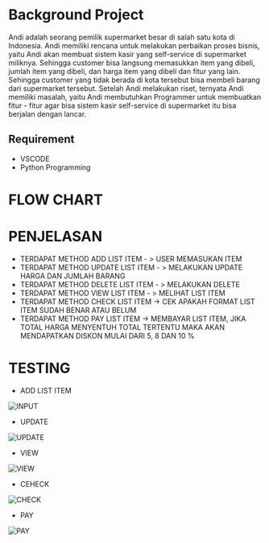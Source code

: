 # Background Project

Andi adalah seorang pemilik supermarket besar di salah satu kota di Indonesia. Andi memiliki
rencana untuk melakukan perbaikan proses bisnis, yaitu Andi akan membuat sistem kasir yang
self-service di supermarket miliknya. Sehingga customer bisa langsung memasukkan item yang
dibeli, jumlah item yang dibeli, dan harga item yang dibeli dan fitur yang lain.
Sehingga customer yang tidak berada di kota tersebut bisa membeli barang dari supermarket
tersebut. Setelah Andi melakukan riset, ternyata Andi memiliki masalah, yaitu Andi
membutuhkan Programmer untuk membuatkan fitur - fitur agar bisa sistem kasir self-service di
supermarket itu bisa berjalan dengan lancar.

## Requirement 
  - VSCODE
  - Python Programming
  
# FLOW CHART

# PENJELASAN
  - TERDAPAT METHOD ADD LIST ITEM - > USER MEMASUKAN ITEM
  - TERDAPAT METHOD UPDATE LIST ITEM - > MELAKUKAN UPDATE HARGA DAN JUMLAH BARANG
  - TERDAPAT METHOD DELETE LIST ITEM  - > MELAKUKAN DELETE
  - TERDAPAT METHOD VIEW LIST ITEM - > MELIHAT LIST ITEM
  - TERDAPAT METHOD CHECK LIST ITEM -> CEK APAKAH FORMAT LIST ITEM SUDAH BENAR ATAU BELUM 
  - TERDAPAT METHOD PAY LIST ITEM -> MEMBAYAR LIST ITEM, JIKA TOTAL HARGA MENYENTUH TOTAL TERTENTU MAKA AKAN MENDAPATKAN DISKON MULAI DARI 5, 8 DAN 10 %

# TESTING
  - ADD LIST ITEM

![INPUT](https://user-images.githubusercontent.com/116862353/213503565-c56a9886-1892-4941-882c-ede650c2aa05.png)

  - UPDATE
 
![UPDATE](https://user-images.githubusercontent.com/116862353/213504048-31067f46-dca2-4c21-9d07-6d5893839131.png)

  - VIEW
  
![VIEW](https://user-images.githubusercontent.com/116862353/213504089-f6da1b23-557a-4f55-8dfc-62b8046690e0.png)

  - CEHECK
 
![CHECK](https://user-images.githubusercontent.com/116862353/213504129-3a6c40d0-3bec-4a80-8ee8-55730420bcaf.png)

  - PAY
  
![PAY](https://user-images.githubusercontent.com/116862353/213504180-6482a5d9-5662-4260-a448-6cf4b3db82fe.png)
